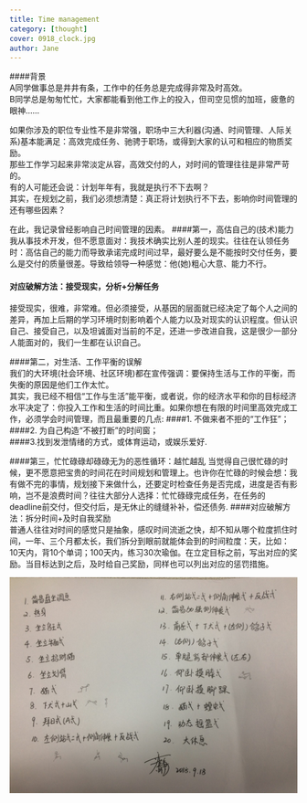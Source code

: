 ```yaml
---
title: Time management   
category: [thought]
cover: 0918_clock.jpg 
author: Jane
---
```



####背景      
A同学做事总是井井有条，工作中的任务总是完成得非常及时高效。  
B同学总是匆匆忙忙，大家都能看到他工作上的投入，但司空见惯的加班，疲惫的眼神……  

   
如果你涉及的职位专业性不是非常强，职场中三大利器(沟通、时间管理、人际关系)基本能满足：高效完成任务、驰骋于职场，或得到大家的认可和相应的物质奖励。    
那些工作学习起来非常淡定从容，高效交付的人，对时间的管理往往是非常严苛的。    
有的人可能还会说：计划年年有，我就是执行不下去啊？   
其实，在规划之前，我们必须想清楚：真正将计划执行不下去，影响你时间管理的还有哪些因素？
   
在此，我记录曾经影响自己时间管理的因素。
####第一，高估自己的(技术)能力   
我从事技术开发，但不愿意面对：我技术确实比别人差的现实。往往在认领任务时：高估自己的能力而导致承诺完成时间过早，最好要么是不能按时交付任务，要么是交付的质量很差。导致给领导一种感觉：他(她)粗心大意、能力不行。
#### 对应破解方法：接受现实，分析+分解任务    
接受现实，很难，非常难。但必须接受，从基因的层面就已经决定了每个人之间的差异，再加上后期的学习环境时刻影响着个人能力以及对现实的认识程度。但认识自己、接受自己，以及坦诚面对当前的不足，还进一步改进自我，这是很少一部分人能面对的，我们一生都在认识自己。  
     
####第二，对生活、工作平衡的误解    
我们的大环境(社会环境、社区环境)都在宣传强调：要保持生活与工作的平衡，而失衡的原因是他们工作太忙。     
其实，我已经不相信“工作与生活”能平衡，或者说，你的经济水平和你的目标经济水平决定了：你投入工作和生活的时间比重。如果你想在有限的时间里高效完成工作，必须学会时间管理，而且最重要的几点:
####1. 不做来者不拒的“工作狂”；    
####2. 为自己构造“不被打断”的时间窗；    
####3.找到发泄情绪的方式，或体育运动，或娱乐爱好.                
         
####第三，忙忙碌碌却碌碌无为的恶性循环：越忙越乱
当觉得自己很忙碌的时候，更不愿意把宝贵的时间花在时间规划和管理上。也许你在忙碌的时候会想：我有做不完的事情，规划接下来做什么，还要定时检查任务是否完成，进度是否有影响，岂不是浪费时间？往往大部分人选择：忙忙碌碌完成任务，在任务的deadline前交付，但交付后，是无休止的缝缝补补，偿还债务.
####对应破解方法：拆分时间+及时自我奖励   
普通人往往对时间的感觉只是抽象，感叹时间流逝之快，却不知从哪个粒度抓住时间，一年、三个月都太长，我们拆分到眼前就能体会到的时间粒度：天，比如：10天内，背10个单词；100天内，练习30次瑜伽。在立定目标之前，写出对应的奖励。当目标达到之后，及时给自己奖励，同样也可以列出对应的惩罚措施。

![](./0918_yoga.jpg)
